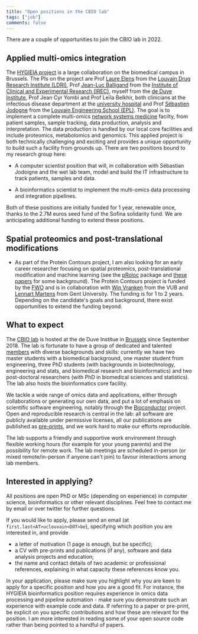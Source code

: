 ```yaml
---
title: "Open positions in the CBIO lab"
tags: ["job"]
comments: false
---
```


There are a couple of opportunities to join the CBIO lab in 2022.

## Applied multi-omics integration

The [HYGIEIA project](https://www.saintluc.be/fr/hygieia) is a large
collaboration on the biomedical campus in Brussels. The PIs on the
project are Prof [Laure
Elens](https://uclouvain.be/en/directories/laure.elens) from the
[Louvain Drug Research Institute
(LDRI)](https://uclouvain.be/en/research-institutes/ldri), Prof
[Jean-Luc
Balligand](https://uclouvain.be/en/research-institutes/irec/fath/jean-luc-balligand.html)
from the [Institute of Clinical and Experimental Research
(IREC)](https://uclouvain.be/en/research-institutes/irec), myself from
the [de Duve
Institute](https://www.deduveinstitute.be/computational-biology), Prof
Jean Cyr Yombi and Prof Leïla Belkhir, both clinicians at the
infectious disease department at the [university
hospital](https://www.saintluc.be/fr/medecine-interne) and Prof
[Sébastien Jodogne](https://www.linkedin.com/in/jodogne/) from the
[Louvain Engineering School
(EPL)](https://uclouvain.be/en/faculties/epl). The goal is to
implement a complete multi-omics [network systems
medicine](https://wires.onlinelibrary.wiley.com/doi/10.1002/wsbm.1489)
facilty, from patient samples, sample tracking, data production,
analysis and interpretation. The data production is handled by our
local core facilities and include proteomics, metabolomics and
genomics. This applied project is both technically challenging and
exciting and provides a unique opportunity to build such a facility
from grounds up. There are two positions bound to my research group
here:

- A computer scientist position that will, in collaboration with
  Sébastian Jodoigne and the wet lab team, model and build the IT
  infrastructure to track patients, samples and data.

- A bioinformatics scientist to implement the multi-omics data
  processing and integration pipelines.

Both of these positions are initially funded for 1 year, renewable
once, thanks to the 2.7M euros seed fund of the Sofina solidarity
fund. We are anticipating additional funding to extend these
positions.

## Spatial proteomics and post-translational modifications

- As part of the Protein Contours project, I am also looking for an
  early career researcher focusing on spatial proteomics,
  post-translational modification and machine learning (see the
  [pRoloc](https://bioconductor.org/packages/pRoloc) package and
  [these](https://pubmed.ncbi.nlm.nih.gov/24413670/)
  [papers](https://journals.plos.org/ploscompbiol/article?id=10.1371/journal.pcbi.1006516)
  for some background). The Protein Contours project is funded by the
  [FWO](https://www.fwo.be/en/) and is in collaboration with [Win
  Vranken](https://we.vub.ac.be/en/wim-vranken) from the VUB and
  [Lennart Martens](https://www.compomics.com/people/lennart-martens/)
  from Gent University. The funding is for 1 to 2 years. Depending on
  the candidate's goals and background, there exist opportunities to
  extend the funding beyond.

## What to expect

The [CBIO lab](https://lgatto.github.io/cbio-lab/) is hosted at the de
Duve Institue in [Brussels](https://goo.gl/maps/Nkp56dTusAatrXMQ7)
since September 2018. The lab is fortunate to have a group of
dedicated and talented [members](https://lgatto.github.io/cbio-who/)
with diverse backgrounds and skills: currently we have two master
students with a biomedical background, one master student from
engineering, three PhD students (with backgrounds in biotechnology,
engineering and stats, and biomedical research and bioinformatics) and
two post-doctoral researchers (with PhD in biomedical sciences and
statistics). The lab also hosts the bioinformatics core facility.

We tackle a wide range of omics data and applications, either through
collaborations or generating our own data, and put a lot of emphasis
on scientific software engineering, notably through the
[Bioconductor](http://bioconductor.org/) project. Open and
reproducible research is central in the lab: all software are publicly
available under permissive licenses, all our publications are
published as
[pre-prints](https://www.biorxiv.org/search/author1%3ALaurent%2BGatto%20jcode%3Abiorxiv%20numresults%3A10%20sort%3Arelevance-rank%20format_result%3Astandard),
and we work hard to make our efforts reproducible.

The lab supports a friendly and supportive work environment through
flexible working hours (for example for your young parents) and the
possibility for remote work. The lab meetings are scheduled in-person
(or mixed remote/in-person if anyone can't join) to favour
interactions among lab members.

## Interested in applying?

All positions are open PhD or MSc (depending on experience) in
computer science, bioinformatics or other relevant disciplines. Feel
free to contact me by email or over twitter for further questions.

If you would like to apply, please send an email (at
`first.last<AT>uclouvain<DOT>be`), specifying which position you are
interested in, and provide

- a letter of motivation (1 page is enough, but be specific);
- a CV with pre-prints and publications (if any), software and data
  analysis projects and education;
- the name and contact details of two academic or professional
  references, explaining in what capacity these references know you.

In your application, please make sure you highlight why you are keen
to apply for a specific position and how you are a good fit. For
instance, the HYGIEIA bioinformatics position requires experience in
omics data processing and pipeline automation - make sure you
demonstrate such an experience with example code and data. If
referring to a paper or pre-print, be explicit on you specific
contributions and how these are relevant for the position. I am more
interested in reading some of your open source code rather than being
pointed to a handful of papers.
